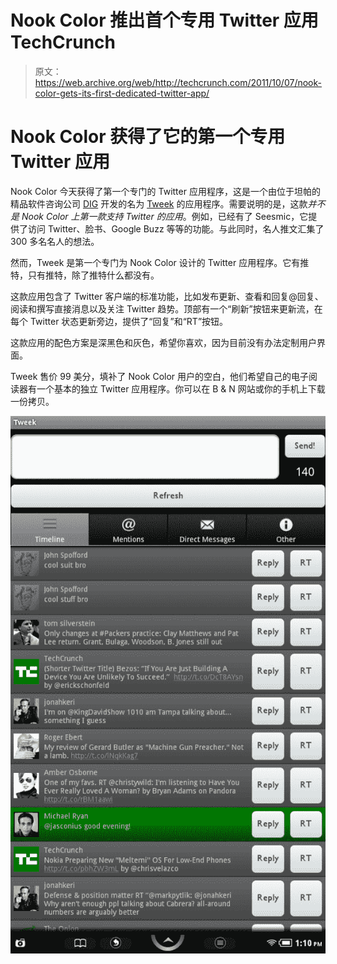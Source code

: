 # Nook Color 推出首个专用 Twitter 应用 TechCrunch

> 原文：<https://web.archive.org/web/http://techcrunch.com/2011/10/07/nook-color-gets-its-first-dedicated-twitter-app/>

# Nook Color 获得了它的第一个专用 Twitter 应用

Nook Color 今天获得了第一个专门的 Twitter 应用程序，这是一个由位于坦帕的精品软件咨询公司 [DIG](https://web.archive.org/web/20230203080331/http://www.desetto.com/) 开发的名为 [Tweek](https://web.archive.org/web/20230203080331/http://search.barnesandnoble.com/Tweek/DIG/e/2940043861702) 的应用程序。需要说明的是，这款*并不是 Nook Color 上第一款支持 Twitter 的应用*。例如，已经有了 Seesmic，它提供了访问 Twitter、脸书、Google Buzz 等等的功能。与此同时，名人推文汇集了 300 多名名人的想法。

然而，Tweek 是第一个专门为 Nook Color 设计的 Twitter 应用程序。它有推特，只有推特，除了推特什么都没有。

这款应用包含了 Twitter 客户端的标准功能，比如发布更新、查看和回复@回复、阅读和撰写直接消息以及关注 Twitter 趋势。顶部有一个“刷新”按钮来更新流，在每个 Twitter 状态更新旁边，提供了“回复”和“RT”按钮。

这款应用的配色方案是深黑色和灰色，希望你喜欢，因为目前没有办法定制用户界面。

Tweek 售价 99 美分，填补了 Nook Color 用户的空白，他们希望自己的电子阅读器有一个基本的独立 Twitter 应用程序。你可以在 B & N 网站或你的手机上下载一份拷贝。

[![](img/df30cbaa2eb135f362efedffb2436dfa.png "tweek")](https://web.archive.org/web/20230203080331/https://techcrunch.com/wp-content/uploads/2011/10/tweek.png)